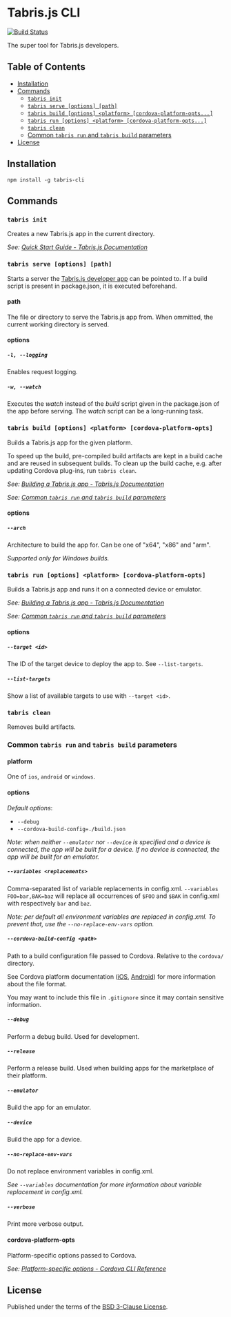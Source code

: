 # Tabris.js CLI

[![Build Status](https://travis-ci.org/eclipsesource/tabris-js-cli.svg?branch=master)](https://travis-ci.org/eclipsesource/tabris-js-cli)

The super tool for Tabris.js developers.

## Table of Contents
* [Installation](#installation)
* [Commands](#commands)
  + [`tabris init`](#tabris-init)
  + [`tabris serve [options] [path]`](#tabris-serve-options-path)
  + [`tabris build [options] <platform> [cordova-platform-opts...]`](#tabris-build-options-platform-cordova-platform-opts)
  + [`tabris run [options] <platform> [cordova-platform-opts...]`](#tabris-run-options-platform-cordova-platform-opts)
  + [`tabris clean`](#tabris-clean)
  + [Common `tabris run` and `tabris build` parameters](#common-tabris-run-and-tabris-build-parameters)
* [License](#license)

## Installation

`npm install -g tabris-cli`

## Commands

### `tabris init`

Creates a new Tabris.js app in the current directory.

*See: [Quick Start Guide - Tabris.js Documentation](https://tabrisjs.com/documentation/2.9/getting-started.html)*

### `tabris serve [options] [path]`

Starts a server the [Tabris.js developer app](https://tabrisjs.com/documentation/2.9/developer-app) can be pointed to. If a build script is present in package.json, it is executed beforehand.

#### path

The file or directory to serve the Tabris.js app from. When ommitted, the current working directory is served.

#### options

##### `-l, --logging`

Enables request logging.

##### `-w, --watch`

Executes the _watch_ instead of the _build_ script given in the package.json of the app before serving. The _watch_ script can be a long-running task.

### `tabris build [options] <platform> [cordova-platform-opts]`

Builds a Tabris.js app for the given platform.

To speed up the build, pre-compiled build artifacts are kept in a build cache and are reused in subsequent builds. To clean up the build cache, e.g. after updating Cordova plug-ins, run `tabris clean`.

*See: [Building a Tabris.js app - Tabris.js Documentation](https://tabrisjs.com/documentation/2.9/build.html)*

*See: [Common `tabris run` and `tabris build` parameters](#common-tabris-run-and-tabris-build-parameters)*

#### options

##### `--arch`

Architecture to build the app for. Can be one of "x64", "x86" and "arm".

_Supported only for Windows builds._

### `tabris run [options] <platform> [cordova-platform-opts]`

Builds a Tabris.js app and runs it on a connected device or emulator.

*See: [Building a Tabris.js app - Tabris.js Documentation](https://tabrisjs.com/documentation/2.9/build.html)*

*See: [Common `tabris run` and `tabris build` parameters](#common-tabris-run-and-tabris-build-parameters)*

#### options

##### `--target <id>`

The ID of the target device to deploy the app to. See `--list-targets`.

##### `--list-targets`

Show a list of available targets to use with `--target <id>`.

### `tabris clean`

Removes build artifacts.

### Common `tabris run` and `tabris build` parameters

#### platform

One of `ios`, `android` or `windows`.

#### options

*Default options*:

  * `--debug`
  * `--cordova-build-config=./build.json`

_Note: when neither `--emulator` nor `--device` is specified and a device is connected, the app will be built for a device. If no device is connected, the app will be built for an emulator._

##### `--variables <replacements>`

Comma-separated list of variable replacements in config.xml. `--variables FOO=bar,BAK=baz` will replace all occurrences of `$FOO` and `$BAK` in config.xml with respectively `bar` and `baz`.

*Note: per default all environment variables are replaced in config.xml. To prevent that, use the `--no-replace-env-vars` option.*

##### `--cordova-build-config <path>`

Path to a build configuration file passed to Cordova. Relative to the `cordova/` directory.

See Cordova platform documentation ([iOS](https://cordova.apache.org/docs/en/6.x/guide/platforms/ios/index.html#using-buildjson), [Android](https://cordova.apache.org/docs/en/6.x/guide/platforms/android/index.html#using-buildjson)) for more information about the file format.

You may want to include this file in `.gitignore` since it may contain sensitive information.

##### `--debug`

Perform a debug build. Used for development.

##### `--release`

Perform a release build. Used when building apps for the marketplace of their platform.

##### `--emulator`

Build the app for an emulator.

##### `--device`

Build the app for a device.

##### `--no-replace-env-vars`

Do not replace environment variables in config.xml.

*See `--variables` documentation for more information about variable replacement in config.xml.*

##### `--verbose`

Print more verbose output.

#### cordova-platform-opts

Platform-specific options passed to Cordova.

*See: [Platform-specific options - Cordova CLI Reference](https://cordova.apache.org/docs/en/6.x/reference/cordova-cli/#platform-specific-options)*

## License

Published under the terms of the [BSD 3-Clause License](LICENSE).
